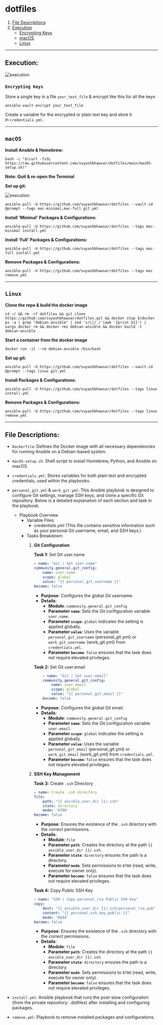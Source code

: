 # **dotfiles**

1. [File Descriptions](#file-descriptions)
2. [Execution](#execution)
    - [Encrypting Keys](#encrypting-keys)
    - [macOS](#macos)
    - [Linux](#linux)
    
---
     
## **Execution:**

![execution](https://github.com/msanchariii/dotfiles/assets/113378204/5163ad49-277b-49c8-abda-7bb8b3d650c7)
     
### **`Encrypting Keys`**

Store a single key in a file `your_text_file` & encrypt like this for all the keys

```
ansible-vault encrypt your_text_file
```

Create a variable for the encrypted or plain text key and store it in `credentials.yml`.
    
---
    
## **`macOS`**

**Install Ansible & Homebrew:**

```
bash -c "$(curl -fsSL https://raw.githubusercontent.com/suyashbhawsar/dotfiles/main/macOS-setup.sh)"
```

**Note: Quit & re-open the Terminal**

**Set up git:**

![execution](https://github.com/suyashbhawsar/dotfiles/assets/113378204/1c6a3914-5cb8-457c-a988-4b11c655b90e)


```
ansible-pull -U https://github.com/suyashbhawsar/dotfiles --vault-id @prompt --tags mac-minimal,mac-full git.yml
```

**Install 'Minimal' Packages & Configurations:**

```
ansible-pull -U https://github.com/suyashbhawsar/dotfiles --tags mac-minimal install.yml
```

**Install 'Full' Packages & Configurations:**

```
ansible-pull -U https://github.com/suyashbhawsar/dotfiles --tags mac-full install.yml
```

**Remove Packages & Configurations:**

```
ansible-pull -U https://github.com/suyashbhawsar/dotfiles --tags mac remove.yml
```

---

## **`Linux`**

**Clone the repo & build the docker image**

```
cd ~/ && rm -rf dotfiles && git clone https://github.com/suyashbhawsar/dotfiles.git && docker stop $(docker ps -a | grep "debian-ansible" | sed 's/\|/ /'|awk '{print $1}') | xargs docker rm && docker rmi debian-ansible && docker build -t debian-ansible .
```

**Start a container from the docker image**

```
docker run -it --rm debian-ansible /bin/bash
```

**Set up git:**

```
ansible-pull -U https://github.com/suyashbhawsar/dotfiles --vault-id @prompt --tags linux git.yml
```

**Install Packages & Configurations:**

```
ansible-pull -U https://github.com/suyashbhawsar/dotfiles --tags linux install.yml
```

**Remove Packages & Configurations:**

```
ansible-pull -U https://github.com/suyashbhawsar/dotfiles --tags linux remove.yml
```

---

## **File Descriptions:**

- `Dockerfile`: Defines the Docker image with all necessary dependencies for running Ansible on a Debian-based system.
- `macOS-setup.sh`: Shell script to install Homebrew, Python, and Ansible on macOS.
- `credentials.yml`: Stores variables for both plain text and encrypted credentials, used within the playbooks.
- `personal_git.yml` & `work_git.yml`: This Ansible playbook is designed to configure Git settings, manage SSH keys, and clone a specific Git repository. Below is a detailed explanation of each section and task in the playbook.
    - Playbook Overview
        - Variable Files:
            - credentials.yml (This file contains sensitive information such as your personal Git username, email, and SSH keys.)
        - Tasks Breakdown:
            1. **Git Configuration**
                
                **Task 1:** Set Git user.name
                
                ```yaml
                - name: "Git | Set user.name"
                community.general.git_config:
                    name: user.name
                    scope: global
                    value: "{{ personal_git_username }}"
                become: false
                ```
                
                - **Purpose**: Configures the global Git username.
                - **Details**:
                    - **Module**: `community.general.git_config`
                    - **Parameter `name`**: Sets the Git configuration variable `user.name`.
                    - **Parameter `scope`**: `global` indicates the setting is applied globally.
                    - **Parameter `value`**: Uses the variable `personal_git_username` (personal_git.yml) or `work_git_username` (work_git.yml) from `credentials.yml`.
                    - **Parameter `become`**: `false` ensures that the task does not require elevated privileges.


                **Task 2:** Set Git user.email
    
                ```yaml
                    - name: "Git | Set user.email"
                    community.general.git_config:
                        name: user.email
                        scope: global
                        value: "{{ personal_git_email }}"
                    become: false
                ```
    
                - **Purpose**: Configures the global Git email.
                - **Details**:
                    - **Module**: `community.general.git_config`
                    - **Parameter `name`**: Sets the Git configuration variable `user.email`.
                    - **Parameter `scope`**: `global` indicates the setting is applied globally.
                    - **Parameter `value`**: Uses the variable `personal_git_email` (personal_git.yml) or `work_git_email` (work_git.yml) from `credentials.yml`.
                    - **Parameter `become`**: `false` ensures that the task does not require elevated privileges.
         
                   
            2. **SSH Key Management**
     
                           
                **Task 3:** Create `.ssh` Directory
                    
                ```yaml
                - name: Create .ssh directory
                file:
                    path: "{{ ansible_user_dir }}/.ssh"
                    state: directory
                    mode: '0700'
                become: false
                ```
    
                - **Purpose**: Ensures the existence of the `.ssh` directory with the correct permissions.
                - **Details**:
                    - **Module**: `file`
                    - **Parameter `path`**: Creates the directory at the path `{{ ansible_user_dir }}/.ssh`.
                    - **Parameter `state`**: `directory` ensures the path is a directory.
                    - **Parameter `mode`**: Sets permissions to `0700` (read, write, execute for owner only).
                    - **Parameter `become`**: `false` ensures that the task does not require elevated privileges.
    
                **Task 4:** Copy Public SSH Key
    
                ```yaml
                - name: "SSH | Copy personal_rsa Public SSH key"
                copy:
                    dest: "{{ ansible_user_dir }}/.ssh/personal_rsa.pub"
                    content: "{{ personal_ssh_key_public }}"
                    mode: '0644'
                become: false
                ```
    
                - **Purpose**: Ensures the existence of the `.ssh` directory with the correct permissions.
                - **Details**:
                    - **Module**: `file`
                    - **Parameter `path`**: Creates the directory at the path `{{ ansible_user_dir }}/.ssh`.
                    - **Parameter `state`**: `directory` ensures the path is a directory.
                    - **Parameter `mode`**: Sets permissions to `0700` (read, write, execute for owner only).
                    - **Parameter `become`**: `false` ensures that the task does not require elevated privileges.

- `install.yml`: Ansible playbook that runs the post-stow configuration (from the private repository: .dotfiles) after installing and configuring packages.
- `remove.yml`: Playbook to remove installed packages and configurations.
